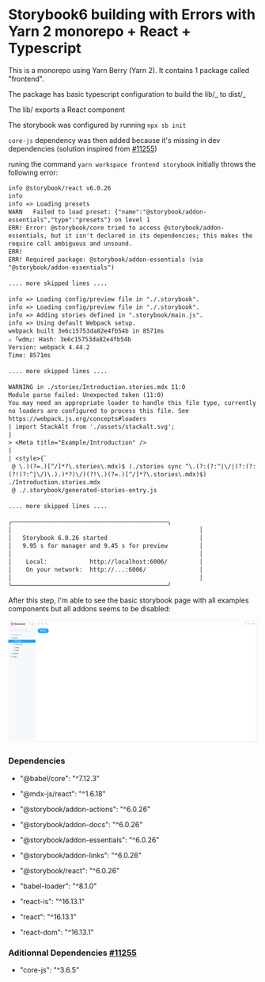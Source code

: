 # Storybook6 building with Errors with Yarn 2 monorepo + React + Typescript

This is a monorepo using Yarn Berry (Yarn 2).
It contains 1 package called "frontend".

The package has basic typescript configuration to build the lib/_ to dist/_

The lib/ exports a React component

The storybook was configured by running `npx sb init`

`core-js` dependency was then added because it's missing in dev dependencies (solution inspired from [#11255](https://github.com/storybookjs/storybook/issues/11255))

runing the command `yarn workspace frontend storybook` initially throws the following error:

```
info @storybook/react v6.0.26
info
info => Loading presets
WARN   Failed to load preset: {"name":"@storybook/addon-essentials","type":"presets"} on level 1
ERR! Error: @storybook/core tried to access @storybook/addon-essentials, but it isn't declared in its dependencies; this makes the require call ambiguous and unsound.
ERR!
ERR! Required package: @storybook/addon-essentials (via "@storybook/addon-essentials")

.... more skipped lines ....

info => Loading config/preview file in "./.storybook".
info => Loading config/preview file in "./.storybook".
info => Adding stories defined in ".storybook/main.js".
info => Using default Webpack setup.
webpack built 3e6c15753da82e4fb54b in 8571ms
⚠ ｢wdm｣: Hash: 3e6c15753da82e4fb54b
Version: webpack 4.44.2
Time: 8571ms

.... more skipped lines ....

WARNING in ./stories/Introduction.stories.mdx 11:0
Module parse failed: Unexpected token (11:0)
You may need an appropriate loader to handle this file type, currently no loaders are configured to process this file. See https://webpack.js.org/concepts#loaders
| import StackAlt from './assets/stackalt.svg';
|
> <Meta title="Example/Introduction" />
|
| <style>{`
 @ \.)(?=.)[^/]*?\.stories\.mdx)$ (./stories sync ^\.(?:(?:^|\/|(?:(?:(?!(?:^|\/)\.).)*?)\/)(?!\.)(?=.)[^/]*?\.stories\.mdx)$) ./Introduction.stories.mdx
 @ ./.storybook/generated-stories-entry.js

.... more skipped lines ....

╭────────────────────────────────────────────╮
│                                                     │
│   Storybook 6.0.26 started                          │
│   9.95 s for manager and 9.45 s for preview         │
│                                                     │
│    Local:            http://localhost:6006/         │
│    On your network:  http://...:6006/               │
│                                                     │
╰────────────────────────────────────────────╯
```

After this step, I'm able to see the basic storybook page with all examples components but all addons seems to be disabled:

![Screenshot storybook without addons](doc/assets/Storybook.png)

### Dependencies

- "@babel/core": "^7.12.3"
- "@mdx-js/react": "^1.6.18"
- "@storybook/addon-actions": "^6.0.26"
- "@storybook/addon-docs": "^6.0.26"
- "@storybook/addon-essentials": "^6.0.26"
- "@storybook/addon-links": "^6.0.26"
- "@storybook/react": "^6.0.26"

- "babel-loader": "^8.1.0"
- "react-is": "^16.13.1"

- "react": "^16.13.1"
- "react-dom": "^16.13.1"

### Aditionnal Dependencies [#11255](https://github.com/storybookjs/storybook/issues/11255)

- "core-js": "^3.6.5"
